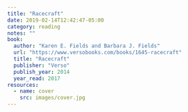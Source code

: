 ```yaml
---
title: "Racecraft"
date: 2019-02-14T12:42:47-05:00
category: reading
notes: ""
book:
  author: "Karen E. Fields and Barbara J. Fields"
  url: "https://www.versobooks.com/books/1645-racecraft"
  title: "Racecraft"
  publisher: "Verso"
  publish_year: 2014
  year_read: 2017
resources:
  - name: cover
    src: images/cover.jpg
---
```



